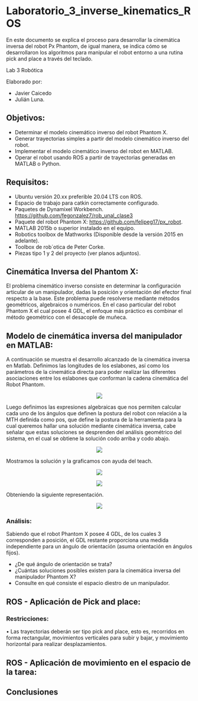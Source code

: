 # Laboratorio_3_inverse_kinematics_ROS
En este documento se explica el proceso para desarrollar la cinemática inversa del robot Px Phantom, de igual manera, se indica cómo se desarrollaron los algoritmos para manipular el robot entorno a una rutina pick and place a través del teclado.

Lab 3 Robótica

Elaborado por: 
- Javier Caicedo 
- Julián Luna.

## Objetivos:
- Determinar el modelo cinemático inverso del robot Phantom X.
- Generar trayectorias simples a partir del modelo cinemático inverso del robot.
- Implementar el modelo cinemático inverso del robot en MATLAB.
- Operar el robot usando ROS a partir de trayectorias generadas en MATLAB o Python.

## Requisitos:
- Ubuntu versión 20.xx preferible 20.04 LTS con ROS.
- Espacio de trabajo para catkin correctamente configurado.
- Paquetes de Dynamixel Workbench. https://github.com/fegonzalez7/rob_unal_clase3 
- Paquete del robot Phantom X: https://github.com/felipeg17/px_robot.
- MATLAB 2015b o superior instalado en el equipo.
- Robotics toolbox de Mathworks (Disponible desde la versión 2015 en adelante).
- Toolbox de rob´otica de Peter Corke.
- Piezas tipo 1 y 2 del proyecto (ver planos adjuntos).

## Cinemática Inversa del Phantom X:
El problema cinemático inverso consiste en determinar la configuración articular de un manipulador, dadas la posición y orientación del efector final respecto a la base. Este problema puede resolverse mediante métodos geométricos, algebraicos o numéricos. En el caso particular del robot Phantom X el cual posee 4 GDL, el enfoque más práctico es combinar el método geométrico con el desacople de muñeca.

## Modelo de cinemática inversa del manipulador en MATLAB:
A continuación se muestra el desarrollo alcanzado de la cinemática inversa en Matlab.
Definimos las longitudes de los eslabones, así como los parámetros de la cinemática directa para poder realizar las diferentes asociaciones entre los eslabones que conforman la cadena cinemática del Robot Phantom.

<p align="center"><img src="https://i.postimg.cc/kXx8jJBj/uno.png"</p>

Luego definimos las expresiones algebraicas que nos permiten calcular cada uno de los ángulos que definen la postura del robot con relación a la MTH definida como pos, que define la postura de la herramienta para la cual queremos hallar una solución mediante cinemática inversa, cabe señalar que estas soluciones se desprenden del análisis geométrico del sistema, en el cual se obtiene la solución codo arriba y codo abajo.

<p align="center"><img src="https://i.postimg.cc/sXv7K5hS/dos.png"</p>
  
Mostramos la solución y la graficamos con ayuda del teach.

<p align="center"><img src="https://i.postimg.cc/qMfyXhMh/tres.png"</p>
  
<p align="center"><img src="https://i.postimg.cc/5yzvW1p2/cuatro.png"</p>  
  
Obteniendo la siguiente representación.
  
<p align="center"><img src="https://i.postimg.cc/Qdh7w27j/cinco.png"</p>


### Análisis:
Sabiendo que el robot Phantom X posee 4 GDL, de los cuales 3 corresponden a posición, el GDL restante proporciona una medida independiente para un ángulo de orientación (asuma orientación en ángulos fijos).
- ¿De qué ángulo de orientación se trata?
- ¿Cuántas soluciones posibles existen para la cinemática inversa del manipulador Phantom X?
- Consulte en qué consiste el espacio diestro de un manipulador.

## ROS - Aplicación de Pick and place:
### Restricciones:
• Las trayectorias deberán ser tipo pick and place, esto es, recorridos en forma rectangular, movimientos verticales para subir y bajar, y movimiento horizontal para realizar desplazamientos.

## ROS - Aplicación de movimiento en el espacio de la tarea:
## Conclusiones
